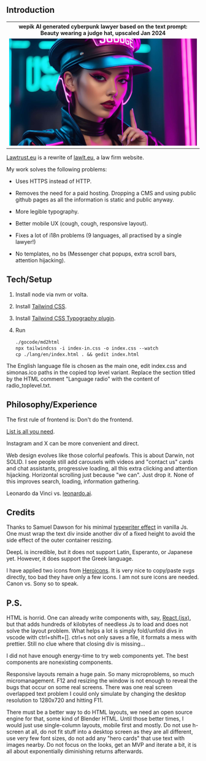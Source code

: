 ## Introduction 

<table>
<tr>
<th style="text-align:center">wepik AI generated cyberpunk lawyer based on the text prompt: Beauty wearing a judge hat, upscaled Jan 2024</th>
</tr>
<tr>
<td>
<img src="wepik-beauty-wearing-a-judge-hat-upscaled-2024Jan.jpg"  alt="wepik AI generated cyberpunk lawyer based on the text prompt: Beauty wearing a judge hat, upscaled 2024Jan" width="100%" >
</td>
</tr>
</table>

[Lawtrust.eu](https://lawtrust.eu/) is a rewrite of [lawlt.eu](http://www.lawlt.eu/), a law firm website.

My work solves the following problems:

- Uses HTTPS instead of HTTP.

- Removes the need for a paid hosting. Dropping a CMS and using public github pages as all the information is static and public anyway.

- More legible typography.

- Better mobile UX (cough, cough, responsive layout).

- Fixes a lot of i18n problems (9 languages, all practised by a single lawyer!)

- No templates, no bs (Messenger chat popups, extra scroll bars, attention hijacking).

## Tech/Setup

1. Install node via nvm or volta.

2. Install [Tailwind CSS](https://tailwindcss.com/docs/installation).

3. Install [Tailwind CSS Typography plugin](https://tailwindcss.com/docs/typography-plugin).

4. Run

    ```
    ./gocode/md2html
    npx tailwindcss -i index-in.css -o index.css --watch
    cp ./lang/en/index.html . && gedit index.html
    ```   

The English language file is chosen as the main one, edit index.css and simonas.ico paths in the copied top level variant. Replace the section
titled by the HTML comment "Language radio" with the content of radio_toplevel.txt.

## Philosophy/Experience

The first rule of frontend is: Don't do the frontend.

[List is all you need](https://dynomight.net/lists/).

Instagram and X can be more convenient and direct.

Web design evolves like those colorful peafowls. This is about Darwin, not SOLID. I see people still add carousels with videos and "contact us" cards and chat assistants, progressive loading, all this extra clicking and attention hijacking. Horizontal scrolling just because "we can". Just drop it. None of this improves search, loading, information gathering. 

Leonardo da Vinci vs. [leonardo.ai](https://leonardo.ai/).

## Credits

Thanks to Samuel Dawson for his minimal [typewriter effect](https://tailwindflex.com/@samuel33/typewriter-effect) in vanilla Js. One must wrap the text div inside another div of a fixed height to avoid the side effect of the outer container resizing. 

DeepL is incredible, but it does not support Latin, Esperanto, or Japanese yet. However, it does support the Greek language.

I have applied two icons from [Heroicons](https://heroicons.com/). It is very nice to copy/paste svgs directly, too bad they have only a few icons. I am not sure icons are needed. Canon vs. Sony so to speak.

## P.S.

HTML is horrid. One can already write components with, say, [React (jsx)](https://www.youtube.com/watch?v=g9hPa-G3lfw), but that adds hundreds of kilobytes of needless Js to load and does not solve the layout problem. What helps a lot is simply fold/unfold divs in vscode with ctrl+shift+[]. ctrl+s not only saves a file, it formats a mess with prettier. Still no clue where that closing div is missing...

I did not have enough energy-time to try web components yet. The best components are nonexisting components.

Responsive layouts remain a huge pain. So many microproblems, so much micromanagement. F12 and resizing the window is not enough to reveal the bugs that occur on some real screens. There was one real screen overlapped text problem I could only simulate by changing the desktop resolution to 1280x720 and hitting F11.

There must be a better way to do HTML layouts, we need an open source engine for that, some kind of Blender HTML. Until those better times, I would just use single-column layouts, mobile first and mostly. Do not use h-screen at all, do not fit stuff into a desktop screen as they are all different, use very few font sizes, do not add any "hero cards" that use text with images nearby. Do not focus on the looks, get an MVP and iterate a bit, it is all about exponentially diminishing returns afterwards.
